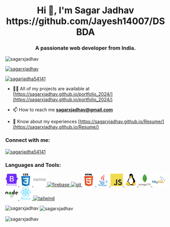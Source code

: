 <h1 align="center">Hi 👋, I'm Sagar Jadhav   https://github.com/Jayesh14007/DSBDA</h1>
<h3 align="center">A passionate web developer from India.</h3>

<p align="left"> <img src="https://komarev.com/ghpvc/?username=sagarxjadhav&label=Profile%20views&color=0e75b6&style=flat" alt="sagarxjadhav" /> </p>

<p align="left"> <a href="https://github.com/ryo-ma/github-profile-trophy"><img src="https://github-profile-trophy.vercel.app/?username=sagarxjadhav" alt="sagarxjadhav" /></a> </p>

<p align="left"> <a href="https://twitter.com/sagarjadha54141" target="blank"><img src="https://img.shields.io/twitter/follow/sagarjadha54141?logo=twitter&style=for-the-badge" alt="sagarjadha54141" /></a> </p>

- 👨‍💻 All of my projects are available at [https://sagarxjadhav.github.io/portfolio_2024/](https://sagarxjadhav.github.io/portfolio_2024/)

- 📫 How to reach me **sagarxjadhav@gmail.com**

- 📄 Know about my experiences [https://sagarxjadhav.github.io/Resume/](https://sagarxjadhav.github.io/Resume/)

<h3 align="left">Connect with me:</h3>
<p align="left">
<a href="https://twitter.com/sagarjadha54141" target="blank"><img align="center" src="https://raw.githubusercontent.com/rahuldkjain/github-profile-readme-generator/master/src/images/icons/Social/twitter.svg" alt="sagarjadha54141" height="30" width="40" /></a>
</p>

<h3 align="left">Languages and Tools:</h3>
<p align="left"> <a href="https://getbootstrap.com" target="_blank" rel="noreferrer"> <img src="https://raw.githubusercontent.com/devicons/devicon/master/icons/bootstrap/bootstrap-plain-wordmark.svg" alt="bootstrap" width="40" height="40"/> </a> <a href="https://www.w3schools.com/css/" target="_blank" rel="noreferrer"> <img src="https://raw.githubusercontent.com/devicons/devicon/master/icons/css3/css3-original-wordmark.svg" alt="css3" width="40" height="40"/> </a> <a href="https://expressjs.com" target="_blank" rel="noreferrer"> <img src="https://raw.githubusercontent.com/devicons/devicon/master/icons/express/express-original-wordmark.svg" alt="express" width="40" height="40"/> </a> <a href="https://firebase.google.com/" target="_blank" rel="noreferrer"> <img src="https://www.vectorlogo.zone/logos/firebase/firebase-icon.svg" alt="firebase" width="40" height="40"/> </a> <a href="https://git-scm.com/" target="_blank" rel="noreferrer"> <img src="https://www.vectorlogo.zone/logos/git-scm/git-scm-icon.svg" alt="git" width="40" height="40"/> </a> <a href="https://www.w3.org/html/" target="_blank" rel="noreferrer"> <img src="https://raw.githubusercontent.com/devicons/devicon/master/icons/html5/html5-original-wordmark.svg" alt="html5" width="40" height="40"/> </a> <a href="https://www.java.com" target="_blank" rel="noreferrer"> <img src="https://raw.githubusercontent.com/devicons/devicon/master/icons/java/java-original.svg" alt="java" width="40" height="40"/> </a> <a href="https://developer.mozilla.org/en-US/docs/Web/JavaScript" target="_blank" rel="noreferrer"> <img src="https://raw.githubusercontent.com/devicons/devicon/master/icons/javascript/javascript-original.svg" alt="javascript" width="40" height="40"/> </a> <a href="https://www.linux.org/" target="_blank" rel="noreferrer"> <img src="https://raw.githubusercontent.com/devicons/devicon/master/icons/linux/linux-original.svg" alt="linux" width="40" height="40"/> </a> <a href="https://www.mongodb.com/" target="_blank" rel="noreferrer"> <img src="https://raw.githubusercontent.com/devicons/devicon/master/icons/mongodb/mongodb-original-wordmark.svg" alt="mongodb" width="40" height="40"/> </a> <a href="https://www.mysql.com/" target="_blank" rel="noreferrer"> <img src="https://raw.githubusercontent.com/devicons/devicon/master/icons/mysql/mysql-original-wordmark.svg" alt="mysql" width="40" height="40"/> </a> <a href="https://nodejs.org" target="_blank" rel="noreferrer"> <img src="https://raw.githubusercontent.com/devicons/devicon/master/icons/nodejs/nodejs-original-wordmark.svg" alt="nodejs" width="40" height="40"/> </a> <a href="https://reactjs.org/" target="_blank" rel="noreferrer"> <img src="https://raw.githubusercontent.com/devicons/devicon/master/icons/react/react-original-wordmark.svg" alt="react" width="40" height="40"/> </a> <a href="https://tailwindcss.com/" target="_blank" rel="noreferrer"> <img src="https://www.vectorlogo.zone/logos/tailwindcss/tailwindcss-icon.svg" alt="tailwind" width="40" height="40"/> </a> </p>

<p><img align="left" src="https://github-readme-stats.vercel.app/api/top-langs?username=sagarxjadhav&show_icons=true&locale=en&layout=compact" alt="sagarxjadhav" /></p>

<p>&nbsp;<img align="center" src="https://github-readme-stats.vercel.app/api?username=sagarxjadhav&show_icons=true&locale=en" alt="sagarxjadhav" /></p>

<p><img align="center" src="https://github-readme-streak-stats.herokuapp.com/?user=sagarxjadhav&" alt="sagarxjadhav" /></p>
